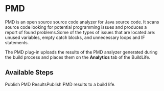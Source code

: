 
PMD
===

PMD is an open source source code analyzer for Java source code. It scans source code looking for potential programming issues and produces a report of found problems.Some of the types of issues that are located are: unused variables, empty catch blocks, and unnecessary loops and IF statements.

The PMD plug-in uploads the results of the PMD analyzer generated during the build process and places them on the **Analytics** tab of the BuildLife.


Available Steps
---------------

Publish PMD ResultsPublish PMD results to a build life.


